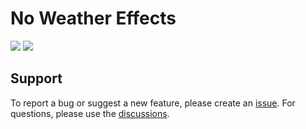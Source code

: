 # No Weather Effects
[![](http://cf.way2muchnoise.eu/short_446739_curseforge%20downloads.svg?badge_style=for_the_badge)](https://www.curseforge.com/minecraft/mc-mods/no-weather-effects)
[![](https://img.shields.io/modrinth/dt/s7awaWgv?label=Modrinth%20Downloads&style=for-the-badge)](https://modrinth.com/mod/no-weather-effects)

## Support
To report a bug or suggest a new feature, please create an [issue](https://github.com/Lortseam/no-weather-effects/issues).
For questions, please use the [discussions](https://github.com/Lortseam/no-weather-effects/discussions).
